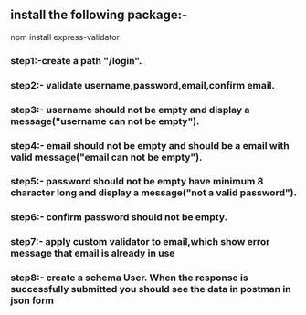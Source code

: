 ## install the following package:-

npm install express-validator

### step1:-create a path "/login".

### step2:- validate username,password,email,confirm email.

### step3:- username should not be empty and display a message("username can not be empty").

### step4:- email should not be empty and should be a email with valid message("email can not be empty").

### step5:- password should not be empty have minimum 8 character long and display a message("not a valid password").

### step6:- confirm password should not be empty.

### step7:- apply custom validator to email,which show error message that email is already in use

### step8:- create a schema User. When the response is successfully submitted you should see the data in postman in json form
